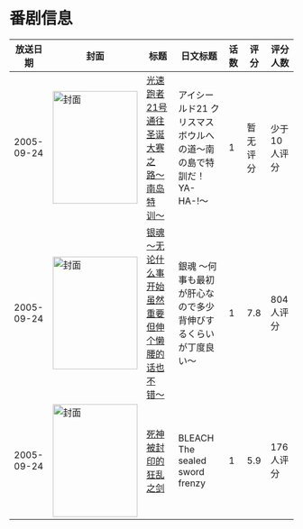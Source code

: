 # 番剧信息

|放送日期|封面|标题|日文标题|话数|评分|评分人数|
|---|---|---|---|---|---|---|
|2005-09-24|<img src="https://lain.bgm.tv/pic/cover/c/e8/e3/469597_Jq5g0.jpg" alt="封面" style="width:150px;height:200px;object-fit:cover;">|[光速跑者21号 通往圣诞大赛之路〜南岛特训〜](https://bangumi.tv/subject/469597)|アイシールド21 クリスマスボウルへの道〜南の島で特訓だ！YA-HA-!〜|1|暂无评分|少于10人评分|
|2005-09-24|<img src="https://lain.bgm.tv/pic/cover/c/9a/ea/3153_Z9s63.jpg" alt="封面" style="width:150px;height:200px;object-fit:cover;">|[银魂 〜无论什么事开始虽然重要但伸个懒腰的话也不错〜](https://bangumi.tv/subject/3153)|銀魂 〜何事も最初が肝心なので多少背伸びするくらいが丁度良い〜|1|7.8|804人评分|
|2005-09-24|<img src="https://lain.bgm.tv/pic/cover/c/77/fd/133680_8F7jJ.jpg" alt="封面" style="width:150px;height:200px;object-fit:cover;">|[死神 被封印的狂乱之剑](https://bangumi.tv/subject/133680)|BLEACH The sealed sword frenzy|1|5.9|176人评分|
